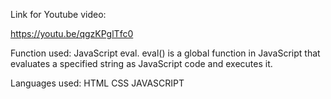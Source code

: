 Link for Youtube video:

https://youtu.be/qgzKPglTfc0

Function used:
JavaScript eval. eval() is a global function in JavaScript that evaluates a specified string as JavaScript code and executes it.

Languages used:
HTML
CSS
JAVASCRIPT
